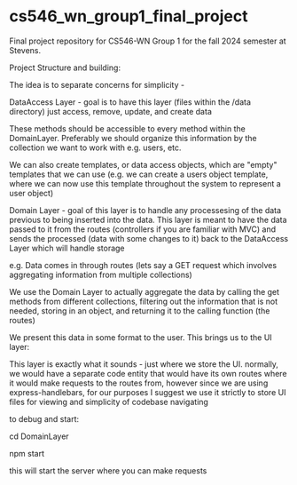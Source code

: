 # cs546_wn_group1_final_project
Final project repository for CS546-WN Group 1 for the fall 2024 semester at Stevens.


Project Structure and building: 

The idea is to separate concerns for simplicity - 

DataAccess Layer - goal is to have this layer (files within the /data directory) just access, remove, update, and create data

These methods should be accessible to every method within the DomainLayer. Preferably we should organize this information by 
the collection we want to work with e.g. users, etc. 

We can also create templates, or data access objects, which are "empty" templates that we can use (e.g. we can create 
a users object template, where we can now use this template throughout the system to represent a user object)



Domain Layer - goal of this layer is to handle any processesing of the data previous to being inserted into the data. 
This layer is meant to have the data passed to it from the routes (controllers if you are familiar with MVC) and 
sends the processed (data with some changes to it) back to the DataAccess Layer which will handle storage 

e.g. Data comes in through routes (lets say a GET request which involves aggregating information from multiple collections)

We use the Domain Layer to actually aggregate the data by calling the get methods from different collections, filtering out the 
information that is not needed, storing in an object, and returning it to the calling function (the routes)

We present this data in some format to the user. This brings us to the UI layer: 

This layer is exactly what it sounds - just where we store the UI. normally, we would have a separate code entity that would 
have its own routes where it would make requests to the routes from, however since we are using express-handlebars, for our purposes 
I suggest we use it strictly to store UI files for viewing and simplicity of codebase navigating 

to debug and start: 

cd DomainLayer

npm start 

this will start the server where you can make requests
